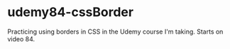 # udemy84-cssBorder
Practicing using borders in CSS in the Udemy course I'm taking. Starts on video 84.
